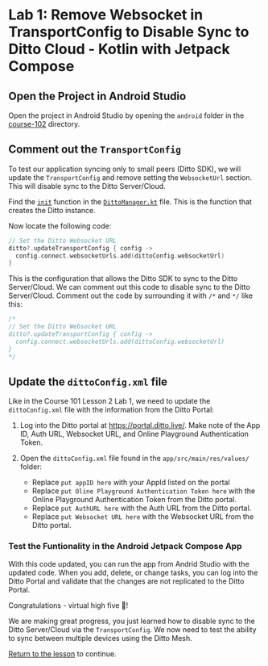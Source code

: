 # Lab 1: Remove Websocket in TransportConfig to Disable Sync to Ditto Cloud   - Kotlin with Jetpack Compose

## Open the Project in Android Studio 

Open the project in Android Studio by opening the `android` folder in the [course-102](https://github.com/ditto-examples/ditto-university/tree/main/course-102/android/) directory.

## Comment out the `TransportConfig` 

To test our application syncing only to small peers (Ditto SDK), we will update the `TransportConfig` and remove setting the `WebsocketUrl` section.  This will disable sync to the Ditto Server/Cloud.


Find the [`init`](../../android/app/src/main/java/live/ditto/quickstart/data/DittoManager.kt#L53) function in the [`DittoManager.kt`](https://github.com/ditto-examples/ditto-university/blob/main/course-102/android/app/src/main/java/Data/DittoManager.kt#L53) file. This is the function that creates the Ditto instance.   

Now locate the following code:

```kotlin
// Set the Ditto Websocket URL
ditto?.updateTransportConfig { config ->
  config.connect.websocketUrls.add(dittoConfig.websocketUrl)
}
```

This is the configuration that allows the Ditto SDK to sync to the Ditto Server/Cloud.  We can comment out this code to disable sync to the Ditto Server/Cloud. Comment out the code by surrounding it with `/*` and `*/` like this:

```kotlin
/*
// Set the Ditto Websocket URL
ditto?.updateTransportConfig { config ->
  config.connect.websocketUrls.add(dittoConfig.websocketUrl)
}
*/
```

## Update the `dittoConfig.xml` file


Like in the Course 101 Lesson 2 Lab 1, we need to update the `dittoConfig.xml` file with the information from the Ditto Portal:

1. Log into the Ditto portal at <https://portal.ditto.live/>.  Make note of the App ID, Auth URL, Websocket URL, and Online Playground Authentication Token.  

2. Open the `dittoConfig.xml` file found in the `app/src/main/res/values/` folder:
	- Replace `put appID here` with your AppId listed on the portal
	- Replace `put Oline Playground Authentication Token here` with the Online Playground Authentication Token from the Ditto portal.
	- Replace `put AuthURL here` with the Auth URL from the Ditto portal.
	- Replace `put Websocket URL here` with the Websocket URL from the Ditto portal.

### Test the Funtionality in the Android Jetpack Compose App 

With this code updated, you can run the app from Andrid Studio with the updated code.  When you add, delete, or change tasks, you can log into the Ditto Portal and validate that the changes are not replicated to the Ditto Portal. 

Congratulations - virtual high five 🙏!

We are making great progress, you just learned how to disable sync to the Ditto Server/Cloud via the `TransportConfig`.  We now need to test the ability to sync between multiple devices using the Ditto Mesh.    

[Return to the lesson](../README.md) to continue.